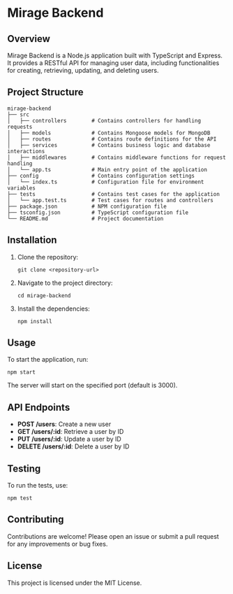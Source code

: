 # Mirage Backend

## Overview
Mirage Backend is a Node.js application built with TypeScript and Express. It provides a RESTful API for managing user data, including functionalities for creating, retrieving, updating, and deleting users.

## Project Structure
```
mirage-backend
├── src
│   ├── controllers        # Contains controllers for handling requests
│   ├── models             # Contains Mongoose models for MongoDB
│   ├── routes             # Contains route definitions for the API
│   ├── services           # Contains business logic and database interactions
│   ├── middlewares        # Contains middleware functions for request handling
│   └── app.ts             # Main entry point of the application
├── config                 # Contains configuration settings
│   └── index.ts           # Configuration file for environment variables
├── tests                  # Contains test cases for the application
│   └── app.test.ts        # Test cases for routes and controllers
├── package.json           # NPM configuration file
├── tsconfig.json          # TypeScript configuration file
└── README.md              # Project documentation
```

## Installation
1. Clone the repository:
   ```
   git clone <repository-url>
   ```
2. Navigate to the project directory:
   ```
   cd mirage-backend
   ```
3. Install the dependencies:
   ```
   npm install
   ```

## Usage
To start the application, run:
```
npm start
```
The server will start on the specified port (default is 3000).

## API Endpoints
- **POST /users**: Create a new user
- **GET /users/:id**: Retrieve a user by ID
- **PUT /users/:id**: Update a user by ID
- **DELETE /users/:id**: Delete a user by ID

## Testing
To run the tests, use:
```
npm test
```

## Contributing
Contributions are welcome! Please open an issue or submit a pull request for any improvements or bug fixes.

## License
This project is licensed under the MIT License.